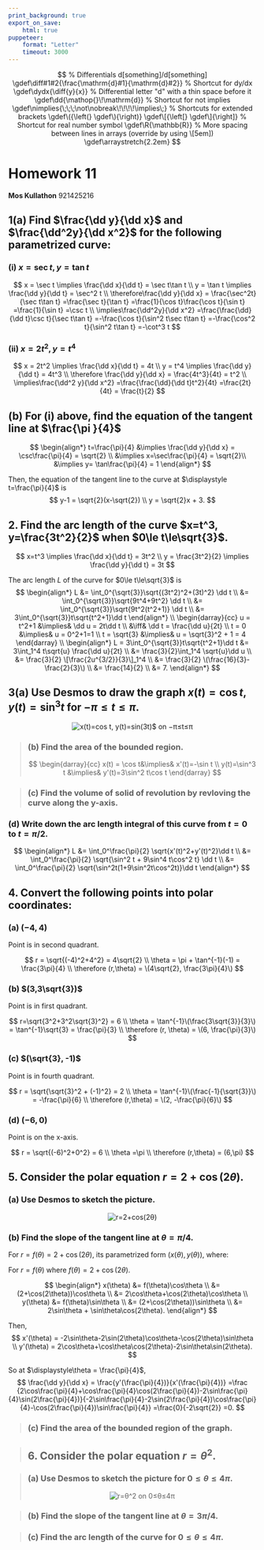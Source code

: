```yaml
---
print_background: true
export_on_save:
    html: true
puppeteer:
    format: "Letter"
    timeout: 3000
---
```


$$
    % Differentials d[something]/d[something]
    \gdef\diff#1#2{\frac{\mathrm{d}#1}{\mathrm{d}#2}}
    % Shortcut for dy/dx
    \gdef\dydx{\diff{y}{x}}
    % Differential letter "d" with a thin space before it
    \gdef\dd{\mathop{}\!\mathrm{d}}
    % Shortcut for not implies
    \gdef\nimplies{\;\;\;\not\nobreak\!\!\!\!\implies\;}
    % Shortcuts for extended brackets
    \gdef\({\left(} \gdef\){\right)}
    \gdef\[{\left[} \gdef\]{\right]}
    % Shortcut for real number symbol
    \gdef\R{\mathbb{R}}
    % More spacing between lines in arrays (override by using \[5em])
    \gdef\arraystretch{2.2em}
$$


# Homework 11

**Mos Kullathon**
921425216

## 1(a) Find $\frac{\dd y}{\dd x}$ and $\frac{\dd^2y}{\dd x^2}$ for the following parametrized curve:

### (i) $x=\sec t, y=\tan t$

$$
x = \sec t \implies \frac{\dd x}{\dd t} = \sec t\tan t \\
y = \tan t \implies \frac{\dd y}{\dd t} = \sec^2 t \\
\therefore\frac{\dd y}{\dd x}
= \frac{\sec^2t}{\sec t\tan t}
=\frac{\sec t}{\tan t}
=\frac{1}{\cos t}\frac{\cos t}{\sin t}
=\frac{1}{\sin t}
=\csc t \\
\implies\frac{\dd^2y}{\dd x^2}
=\frac{\frac{\dd}{\dd t}\csc t}{\sec t\tan t}
=-\frac{\cos t}{\sin^2 t\sec t\tan t}
=-\frac{\cos^2 t}{\sin^2 t\tan t}
=-\cot^3 t
$$

### (ii) $x=2t^2, y=t^4$

$$
x = 2t^2 \implies \frac{\dd x}{\dd t} = 4t \\
y = t^4 \implies \frac{\dd y}{\dd t} = 4t^3 \\
\therefore \frac{\dd y}{\dd x} = \frac{4t^3}{4t} = t^2 \\
\implies\frac{\dd^2 y}{\dd x^2}
=\frac{\frac{\dd}{\dd t}t^2}{4t}
=\frac{2t}{4t} = \frac{t}{2}
$$

## (b) For (i) above, find the equation of the tangent line at $\frac{\pi }{4}$

$$
\begin{align*}
    t=\frac{\pi}{4}
    &\implies
    \frac{\dd y}{\dd x} = \csc\frac{\pi}{4} = \sqrt{2} \\
    &\implies
    x=\sec\frac{\pi}{4} = \sqrt{2}\\
    &\implies
    y= \tan\frac{\pi}{4} = 1
\end{align*}
$$

Then, the equation of the tangent line to the curve at $\displaystyle t=\frac{\pi}{4}$ is
$$
y-1 = \sqrt{2}(x-\sqrt{2}) \\
y = \sqrt{2}x + 3.
$$

## 2. Find the arc length of the curve $x=t^3, y=\frac{3t^2}{2}$ when $0\le t\le\sqrt{3}$.

$$
x=t^3 \implies \frac{\dd x}{\dd t} = 3t^2 \\
y = \frac{3t^2}{2} \implies \frac{\dd y}{\dd t} = 3t
$$

The arc length $L$ of the curve for $0\le t\le\sqrt{3}$ is
$$
\begin{align*}
    L &= \int_0^{\sqrt{3}}\sqrt{(3t^2)^2+(3t)^2} \dd t \\
    &= \int_0^{\sqrt{3}}\sqrt{9t^4+9t^2} \dd t \\
    &= \int_0^{\sqrt{3}}\sqrt{9t^2(t^2+1)} \dd t \\
    &= 3\int_0^{\sqrt{3}}t\sqrt{t^2+1}\dd t
\end{align*}
\\
\begin{darray}{cc}
    u = t^2+1 &\implies& \dd u = 2t\dd t \\
    &\iff& \dd t = \frac{\dd u}{2t} \\
    t = 0 &\implies& u = 0^2+1=1 \\
    t = \sqrt{3} &\implies& u = \sqrt{3}^2 + 1 = 4
\end{darray}
\\
\begin{align*}
    L = 3\int_0^{\sqrt{3}}t\sqrt{t^2+1}\dd t
    &= 3\int_1^4 t\sqrt{u} \frac{\dd u}{2t} \\
    &= \frac{3}{2}\int_1^4 \sqrt{u}\dd u \\
    &= \frac{3}{2} \[\frac{2u^{3/2}}{3}\]_1^4 \\
    &= \frac{3}{2} \(\frac{16}{3}-\frac{2}{3}\) \\
    &= \frac{14}{2} \\
    &= 7.
\end{align*}
$$

## 3(a) Use Desmos to draw the graph $x(t)=\cos t, y(t)=\sin^3t$ for $-\pi\le t\le\pi$.

<center>

![x(t)=cos t, y(t)=sin(3t)$ on −π≤t≤π](assets/hw_11_3a.svg)

</center>

> ### (b) Find the area of the bounded region.
>
> $$
> \begin{darray}{cc}
>     x(t) = \cos t&\implies& x'(t)=-\sin t \\
>     y(t)=\sin^3 t &\implies& y'(t)=3\sin^2 t\cos t
> \end{darray}
> $$


> ### (c\) Find the volume of solid of revolution by revloving the curve along the y-axis.

### (d) Write down the arc length integral of this curve from $t=0$ to $t=\pi/2$.

$$
\begin{align*}
    L &= \int_0^\frac{\pi}{2} \sqrt{x'(t)^2+y'(t)^2}\dd t \\
    &= \int_0^\frac{\pi}{2}
    \sqrt{\sin^2 t + 9\sin^4 t\cos^2 t} \dd t \\
    &= \int_0^\frac{\pi}{2}
    \sqrt{\sin^2t(1+9\sin^2t\cos^2t)}\dd t
\end{align*}
$$


## 4. Convert the following points into polar coordinates:

### (a) $(-4,4)$

Point is in second quadrant.

$$
r = \sqrt{(-4)^2+4^2} = 4\sqrt{2} \\
\theta = \pi + \tan^{-1}(-1) = \frac{3\pi}{4} \\
\therefore (r,\theta) = \(4\sqrt{2}, \frac{3\pi}{4}\)
$$

### (b) $(3,3\sqrt{3})$

Point is in first quadrant.

$$
r=\sqrt{3^2+3^2\sqrt{3}^2} = 6 \\
\theta = \tan^{-1}\(\frac{3\sqrt{3}}{3}\) = \tan^{-1}\sqrt{3} = \frac{\pi}{3} \\
\therefore (r, \theta) = \(6, \frac{\pi}{3}\)
$$

### (c\) $(\sqrt{3}, -1)$

Point is in fourth quadrant.

$$
r = \sqrt{\sqrt{3}^2 + (-1)^2} = 2 \\
\theta = \tan^{-1}\(\frac{-1}{\sqrt{3}}\) = -\frac{\pi}{6} \\
\therefore (r,\theta) = \(2, -\frac{\pi}{6}\)
$$

### (d) $(-6,0)$

Point is on the x-axis.

$$
r = \sqrt{(-6)^2+0^2} = 6 \\
\theta =\pi \\
\therefore (r,\theta) = (6,\pi)
$$


## 5. Consider the polar equation $r=2+\cos(2\theta)$.

### (a) Use Desmos to sketch the picture.
<center>

![r=2+cos(2θ)](assets/hw_11_5a.svg)

</center>

### (b) Find the slope of the tangent line at $\theta=\pi/4$.

For $r=f(\theta)=2+\cos(2\theta)$, its parametrized form $(x(\theta),y(\theta))$, where:

For $r=f(\theta)$ where $f(\theta)=2+\cos(2\theta)$.


$$
\begin{align*}
    x(\theta) &= f(\theta)\cos\theta \\
    &= (2+\cos(2\theta))\cos\theta \\
    &= 2\cos\theta+\cos(2\theta)\cos\theta \\
    y(\theta) &= f(\theta)\sin\theta \\
    &= (2+\cos(2\theta))\sin\theta \\
    &= 2\sin\theta + \sin\theta\cos(2\theta).
\end{align*}
$$

Then,
$$
x'(\theta) = -2\sin\theta-2\sin(2\theta)\cos\theta-\cos(2\theta)\sin\theta \\
y'(\theta) = 2\cos\theta+\cos\theta\cos(2\theta)-2\sin\theta\sin(2\theta).
$$

So at $\displaystyle\theta = \frac{\pi}{4}$,
$$
\frac{\dd y}{\dd x} = \frac{y'(\frac{\pi}{4})}{x'(\frac{\pi}{4})}
=\frac
{2\cos\frac{\pi}{4}+\cos\frac{\pi}{4}\cos(2\frac{\pi}{4})-2\sin\frac{\pi}{4}\sin(2\frac{\pi}{4})}{-2\sin\frac{\pi}{4}-2\sin(2\frac{\pi}{4})\cos\frac{\pi}{4}-\cos(2\frac{\pi}{4})\sin\frac{\pi}{4}}
=\frac{0}{-2\sqrt{2}}
=0.
$$

> ### (c\) Find the area of the bounded region of the graph.

> ## 6. Consider the polar equation $r=\theta^2$.

> ### (a) Use Desmos to sketch the picture for $0\le\theta\le4\pi$.
> <center>
>
> ![r=θ^2 on 0≤θ≤4π](assets/hw_11_6a.svg)
>
> </center>

> ### (b) Find the slope of the tangent line at $\theta=3\pi/4$.

> ### (c\) Find the arc length of the curve for $0\le\theta\le4\pi$.
